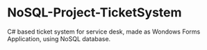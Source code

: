 # NoSQL-Project-TicketSystem
C# based ticket system for service desk, made as Wondows Forms Application, using NoSQL database.
